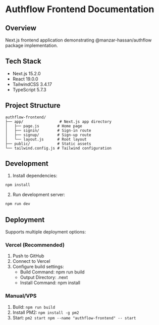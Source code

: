 # Authflow Frontend Documentation

## Overview
Next.js frontend application demonstrating @manzar-hassan/authflow package implementation.

## Tech Stack
- Next.js 15.2.0
- React 19.0.0
- TailwindCSS 3.4.17
- TypeScript 5.7.3

## Project Structure
```
authflow-frontend/
├── app/                # Next.js app directory
│   ├── page.js        # Home page
│   ├── signin/        # Sign-in route
│   ├── signup/        # Sign-up route
│   └── layout.js      # Root layout
├── public/            # Static assets
└── tailwind.config.js # Tailwind configuration
```

## Development
1. Install dependencies:
```bash
npm install
```

2. Run development server:
```bash
npm run dev
```

## Deployment
Supports multiple deployment options:

### Vercel (Recommended)
1. Push to GitHub
2. Connect to Vercel
3. Configure build settings:
   - Build Command: npm run build
   - Output Directory: .next
   - Install Command: npm install

### Manual/VPS
1. Build: `npm run build`
2. Install PM2: `npm install -g pm2`
3. Start: `pm2 start npm --name "authflow-frontend" -- start`
